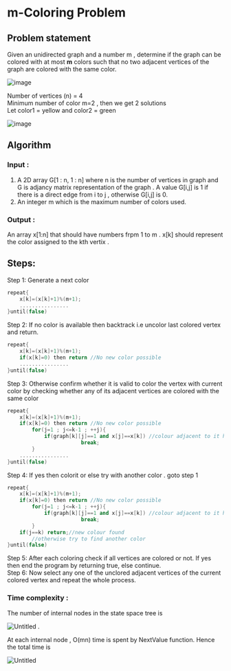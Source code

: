# m-Coloring Problem  
## Problem statement  
Given an unidirected graph and a number m , determine if the graph can be colored with at most **m** colors such that no two adjacent vertices of the graph are colored with the same color.

![image](https://user-images.githubusercontent.com/81347179/140553908-4a7fa63f-0b10-405f-a265-7fdb456433ab.png)

Number of vertices (n) = 4  
Minimum number of color m=2 , then we get 2 solutions  
Let color1 = yellow and color2 = green

![image](https://user-images.githubusercontent.com/81347179/140554168-1c3b7b76-80ea-41fc-8e75-a53289fb90e4.png) 

## Algorithm  

### Input :  
1. A 2D array G[1 : n, 1 : n] where n is the number of vertices in graph and G is adjancy matrix representation of the graph . A value G[i,j] is 1 if there is a direct edge from i to j , otherwise G[i,j] is 0.
2. An integer m which is the maximum number of colors used.

### Output :  
An array x[1:n] that should have numbers frpm 1 to m . x[k] should represent the color assigned to the kth vertix .

## Steps:  
Step 1: Generate a next color
```C++
repeat{
    x[k]=(x[k]+1)%(m+1);
    ................
}until(false)
```  
Step 2: If no color is available then backtrack i.e uncolor last colored vertex and return.
```C++
repeat{
    x[k]=(x[k]+1)%(m+1);
    if(x[k]=0) then return //No new color possible
    ................
}until(false)
```  
Step 3: Otherwise confirm whether it is valid to color the vertex with current color by checking whether any of its adjacent vertices are colored with the same color
```C++
repeat{
    x[k]=(x[k]+1)%(m+1);
    if(x[k]=0) then return //No new color possible  
    	for(j=1 ; j<=k-1 ; ++j){
			if(graph[k][j]==1 and x[j]==x[k]) //colour adjacent to it have same colour
                		break;
		}
    ................
}until(false)
```  
Step 4: If yes then colorit or else try with another color . goto step 1
```C++
repeat{
    x[k]=(x[k]+1)%(m+1);
    if(x[k]=0) then return //No new color possible  
    	for(j=1 ; j<=k-1 ; ++j){
			if(graph[k][j]==1 and x[j]==x[k]) //colour adjacent to it have same colour
                		break;
		}
    if(j==k) return;//new colour found
        //otherwise try to find another color
}until(false)
```  
Step 5: After each coloring check if all vertices are colored or not. If yes then end the program by returning true, else continue.  
Step 6: Now select any one of the unclored adjacent vertices of the current colored vertex and repeat the whole process.

### Time complexity :  
 The number of internal nodes in the state space tree is  
 
![Untitled](https://user-images.githubusercontent.com/81347179/140557695-441921de-fc89-412a-8bf6-a6bb1a88e680.png) .  

At each internal node , O(mn) time is spent by NextValue function. Hence the total time is   

![Untitled](https://user-images.githubusercontent.com/81347179/140559100-baaac361-f338-4779-8994-5cbc15c696ba.png)
